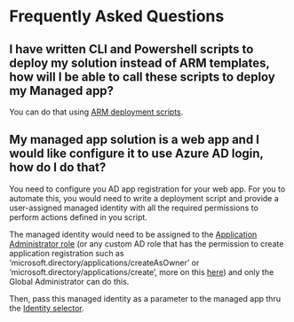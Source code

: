 # Frequently Asked Questions

## I have written CLI and Powershell scripts to deploy my solution instead of ARM templates, how will I be able to call these scripts to deploy my Managed app?
You can do that using [ARM deployment scripts](https://docs.microsoft.com/en-us/azure/azure-resource-manager/templates/deployment-script-template).

## My managed app solution is a web app and I would like configure it to use Azure AD login, how do I do that?
You need to configure you AD app registration for your web app.  For you to automate this, you would need to write a deployment script and provide a user-assigned managed identity with all the required permissions to perform actions defined in you script.  

The managed identity would need to be assigned to the [Application Administrator role](https://docs.microsoft.com/en-us/azure/active-directory/roles/permissions-reference#application-administrator) (or any custom AD role that has the permission to create application registration such as ‘microsoft.directory/applications/createAsOwner’ or ‘microsoft.directory/applications/create’, more on this [here](https://docs.microsoft.com/en-us/azure/active-directory/roles/custom-available-permissions)) and only the Global Administrator can do this.  

Then, pass this managed identity as a parameter to the managed app thru the [Identity selector](https://docs.microsoft.com/en-us/azure/azure-resource-manager/managed-applications/microsoft-managedidentity-identityselector).
 

